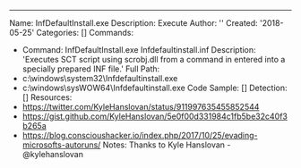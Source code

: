---
Name: InfDefaultInstall.exe
Description: Execute
Author: ''
Created: '2018-05-25'
Categories: []
Commands:
  - Command: InfDefaultInstall.exe Infdefaultinstall.inf
    Description: 'Executes SCT script using scrobj.dll from a command in entered into a specially prepared INF file.'
Full Path:
  - c:\windows\system32\Infdefaultinstall.exe
  - c:\windows\sysWOW64\Infdefaultinstall.exe
Code Sample: []
Detection: []
Resources:
  - https://twitter.com/KyleHanslovan/status/911997635455852544
  - https://gist.github.com/KyleHanslovan/5e0f00d331984c1fb5be32c40f3b265a
  - https://blog.conscioushacker.io/index.php/2017/10/25/evading-microsofts-autoruns/
Notes: Thanks to Kyle Hanslovan - @kylehanslovan

